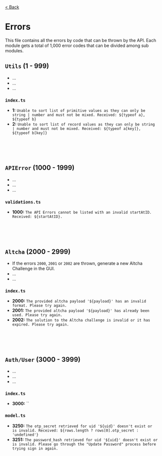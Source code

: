 [< Back](../../README.md)

# Errors

This file contains all the errors by code that can be thrown by the API. Each module gets a total of 1,000 error codes that can be divided among sub modules.

## `Utils` (1 - 999)

- ...
- ...
- ...

### `index.ts`

- **1:** `Unable to sort list of primitive values as they can only be string | number and must not be mixed. Received: ${typeof a}, ${typeof b}`
- **2:** `Unable to sort list of record values as they can only be string | number and must not be mixed. Received: ${typeof a[key]}, ${typeof b[key]}`





<br/><br/><br/>

## `APIError` (1000 - 1999)

- ...
- ...
- ...

### `validations.ts`

- **1000:** `The API Errors cannot be listed with an invalid startAtID. Received: ${startAtID}.`






<br/><br/><br/>

## `Altcha` (2000 - 2999)

- If the errors `2000`, `2001` or `2002` are thrown, generate a new Altcha Challenge in the GUI.
- ...
- ...

### `index.ts`

- **2000:** `The provided altcha payload '${payload}' has an invalid format. Please try again.`
- **2001:** `The provided altcha payload '${payload}' has already been used. Please try again.`
- **2002:** `The solution to the Altcha challenge is invalid or it has expired. Please try again.`





<br/><br/><br/>

## `Auth/User` (3000 - 3999)

- ...
- ...
- ...

### `index.ts`

- **3000:** ``

### `model.ts`

- **3250:** `The otp_secret retrieved for uid '${uid}' doesn't exist or is invalid. Received: ${rows.length ? rows[0].otp_secret : 'undefined'}`
- **3251:** `The password_hash retrieved for uid '${uid}' doesn't exist or is invalid. Please go through the "Update Password" process before trying sign in again.`